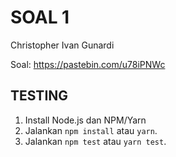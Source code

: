 # SOAL 1
Christopher Ivan Gunardi

Soal: https://pastebin.com/u78iPNWc

## TESTING
1. Install Node.js dan NPM/Yarn
2. Jalankan `npm install` atau `yarn`.
3. Jalankan `npm test` atau `yarn test`.